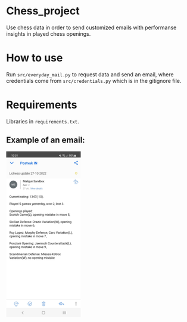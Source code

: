 # Chess_project
Use chess data in order to send customized emails with performanse insights in played chess openings. 

# How to use
Run `src/everyday_mail.py` to request data and send an email, where credentials come from `src/credentials.py` which is in the gitignore file.

# Requirements
Libraries in `requirements.txt`.

## Example of an email:
<img src="https://github.com/Gerrritvt/Chess_project/blob/main/image/screenshot.jpeg?raw=true" width="200"/>